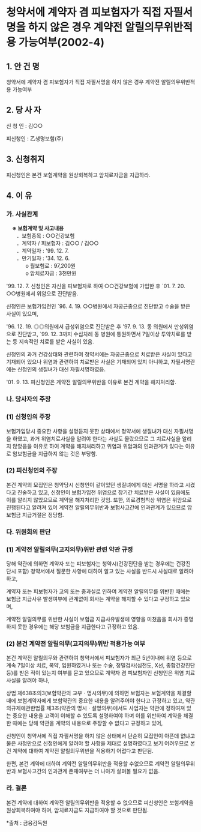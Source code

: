 # 청약서에 계약자 겸 피보험자가 직접 자필서명을 하지 않은 경우 계약전 알릴의무위반적용 가능여부(2002-4)


## 1. 안 건 명
청약서에 계약자 겸 피보험자가 직접 자필서명을 하지 않은 경우 계약전 알릴의무위반적용 가능여부

## 2. 당 사 자

신 청 인 : 김○○

피신청인 : 乙생명보험(주) 


## 3. 신청취지

피신청인은 본건 보험계약을 원상회복하고 암치료자금을 지급하라.


## 4. 이   유

### 가. 사실관계

&nbsp;&nbsp;&nbsp;&nbsp;**※ 보험계약 및 사고내용**<br>
&nbsp;&nbsp;&nbsp;&nbsp;&nbsp;&nbsp;
．보험종목            :  ○○건강보험<br>
&nbsp;&nbsp;&nbsp;&nbsp;&nbsp;&nbsp;
．계약자 / 피보험자   : 김○○ / 김○○<br>
&nbsp;&nbsp;&nbsp;&nbsp;&nbsp;&nbsp;
 ．계약일자            : '99. 12. 7.<br>
&nbsp;&nbsp;&nbsp;&nbsp;&nbsp;&nbsp;
 ．만기일자            : '34. 12. 6.<br>
&nbsp;&nbsp;&nbsp;&nbsp;&nbsp;&nbsp;&nbsp;&nbsp;&nbsp;&nbsp;&nbsp;&nbsp;
o 월보험료            : 97,200원<br>
&nbsp;&nbsp;&nbsp;&nbsp;&nbsp;&nbsp;&nbsp;&nbsp;&nbsp;&nbsp;&nbsp;&nbsp;
o 암치료자금          : 3천만원

'99. 12. 7. 신청인은 자신을 피보험자로 하여 ○○건강보험에 가입한 후 `01. 7. 20. ○○병원에서 위암으로 진단받음. 

신청인은 보험가입전인 `96. 4. 19. ○○병원에서 자궁근종으로 진단받고 수술을 받은 사실이 있으며,

'96. 12. 19. ◎◎의원에서 급성위염으로 진단받은 후 '97. 9. 13. 동 의원에서 만성위염으로 진단받고, `99. 12. 3까지 수십차례 동 병원에 통원하면서 7일이상 투약치료를 받는 등 지속적인 치료를 받은 사실이 있음.

신청인의 과거 건강상태와 관련하여 청약서에는 자궁근종으로 치료받은 사실이 있다고 기재되어 있으나 위염과 관련하여 치료받은 사실은 기재되어 있지 아니하고, 자필서명란에는 신청인의 생질녀가 대신 자필서명하였음.

'01. 9. 13. 피신청인은 계약전 알릴의무위반을 이유로 본건 계약을 해지처리함.

### 나. 당사자의 주장

### (1) 신청인의 주장

보험가입당시 중요한 사항을 설명듣지 못한 상태에서 청약서에 생질녀가 대신 자필서명을 하였고, 과거 위염치료사실을 알려야 한다는 사실도 몰랐으므로 그 치료사실을 알리지 않았음을 이유로 하여 계약을 해지처리하고 위염과 위암과의 인과관계가 있다는 이유로 암보험금을 지급하지 않는 것은 부당함.

### (2) 피신청인의 주장

본건 계약의 모집인은 청약당시 신청인이 같이있던 생질녀에게 대신 서명을 하라고 시켰다고 진술하고 있고, 신청인이 보험가입전 위염으로 장기간 치료받은 사실이 있음에도 이를 알리지 않았으므로 계약을 해지처리한 것임. 또한, 의료경험칙상 위염은 위암으로 진행된다고 알려져 있어 계약전 알릴의무위반과 보험사고간에 인과관계가 있으므로 암보험금 지급거절은 정당함.

### 다. 위원회의 판단

### (1) 계약전 알릴의무(고지의무)위반 관련 약관 규정

당해 약관에 의하면 계약자 또는 피보험자는 청약시(건강진단을 받는 경우에는 건강진단시 포함) 청약서에서 질문한 사항에 대하여 알고 있는 사실을 반드시 사실대로 알려야 하고, 

계약자 또는 피보험자가 고의 또는 중과실로 인하여 계약전 알릴의무를 위반한 때에는 보험금 지급사유 발생여부에 관계없이 회사는 계약을 해지할 수 있다고 규정하고 있으며,

계약전 알릴의무를 위반한 사실이 보험금 지급사유발생에 영향을 미쳤음을 회사가 증명하지 못한 경우에는 해당 보험금을 지급한다고 규정하고 있음.

### (2) 본건 계약전 알릴의무(고지의무)위반 적용가능 여부

본건 계약전 알릴의무와 관련하여 청약서에서 피보험자가 최근 5년이내에 위염 등으로 계속 7일이상 치료, 복약, 입원하였거나 또는 수술, 정밀검사(심전도, X선, 종합건강진단 등)를 받은 적이 있는지 여부를 묻고 있으므로 계약자 겸 피보험자인 신청인은 위염 치료사실을 알려야 하나, 

상법 제638조의3(보험약관의 교부ㆍ명시의무)에 의하면  보험자는 보험계약을 체결할 때에 보험계약자에게 보험약관의 중요한 내용을 알려주어야 한다고 규정하고 있고, 약관의규제에관한법률 제3조(약관의 명시ㆍ설명의무)에서도 사업자는 약관에 정하여져 있는 중요한 내용을 고객이 이해할 수 있도록 설명하여야 하며 이를 위반하여 계약을 체결한 때에는 당해 약관을 계약의 내용으로 주장할 수 없다고 규정하고 있어, 

신청인이 청약서에 직접 자필서명을 하지 않은 상태에서 단순히 모집인이 아픈데 없냐고 물은 사정만으로 신청인에게 알려야 할 사항을 제대로 설명하였다고 보기 어려우므로 본건 계약에 대하여 계약전 알릴의무위반을 적용하기 어렵다고 판단됨.


한편, 본건 계약에 대하여 계약전 알릴의무위반을 적용할 수없으므로 계약전 알릴의무위반과 보험사고간의 인과관계 존재여부는 더 나아가 살펴볼 필요가 없음.

### 라. 결론

본건 계약에 대하여 계약전 알릴의무위반을 적용할 수 없으므로 피신청인은 보험계약을 원상회복하여야 하며,   암치료자금도 지급하여야 할 것으로 판단됨.

*출처 : 금융감독원
